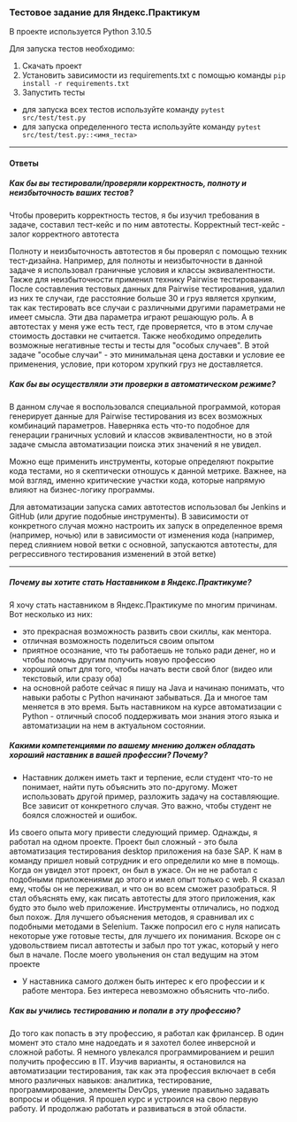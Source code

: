 ### Тестовое задание для Яндекс.Практикум

В проекте используется Python 3.10.5

Для запуска тестов необходимо:
1. Скачать проект
1. Установить зависимости из requirements.txt с помощью команды
`pip install -r requirements.txt`
1. Запустить тесты
- для запуска всех тестов используйте команду
`pytest src/test/test.py`
- для запуска определенного теста используйте команду
`pytest src/test/test.py::<имя_теста>`

---
#### Ответы
##### Как бы вы тестировали/проверяли корректность, полноту и неизбыточность ваших тестов?
Чтобы проверить корректность тестов, я бы изучил требования в задаче, составил тест-кейс и по ним автотесты. Корректный тест-кейс - залог корректного автотеста

Полноту и неизбыточность автотестов я бы проверял с помощью техник тест-дизайна. Например, для полноты и неизбыточности в данной задаче я использовал граничные условия и классы эквивалентности. Также для неизбыточности применил технику Pairwise тестирования. После составления тестовых данных для Pairwise тестирования, удалил из них те случаи, где расстояние больше 30 и груз является хрупким, так как тестировать все случаи с различными другими параметрами не имеет смысла. Эти два параметра играют решающую роль. А в автотестах у меня уже есть тест, где проверяется, что в этом случае стоимость доставки не считается. Также необходимо определить возможные негативные тесты и тесты для "особых случаев". В этой задаче "особые случаи" - это минимальная цена доставки и условие ее применения, условие, при котором хрупкий груз не доставляется.

##### Как бы вы осуществляли эти проверки в автоматическом режиме? 

В данном случае я воспользовался специальной программой, которая генерирует данные для Pairwise тестирования из всех возможных комбинаций параметров. Наверняка есть что-то подобное для генерации граничных условий и классов эквивалентности, но в этой задаче смысла автоматизации поиска этих значений я не увидел. 

Можно еще применить инструменты, которые определяют покрытие кода тестами, но я скептически отношусь к данной метрике. Важнее, на мой взгляд, именно критические участки кода, которые напрямую влияют на бизнес-логику программы. 


Для автоматизации запуска самих автотестов использовал бы Jenkins и GitHub (или другие подобные инструменты). 
В зависимости от конкретного случая можно настроить их запуск в определенное время (например, ночью) или в зависимости от изменения кода (например, перед слиянием новой ветки с основной, запускаются автотесты, для регрессивного тестирования изменений в этой ветке)

---
##### Почему вы хотите стать Наставником в Яндекс.Практикуме?

Я хочу стать наставником в Яндекс.Практикуме по многим причинам. Вот несколько из них:

- это прекрасная возможность развить свои скиллы, как ментора. 
- отличная возможность поделиться своим опытом
- приятное осознание, что ты работаешь не только ради денег, но и чтобы помочь другим получить новую профессию
- хороший опыт для того, чтобы начать вести свой блог (видео или текстовый, или сразу оба)
- на основной работе сейчас я пишу на Java и начинаю понимать, что навыки работы с Python начинают забываться. Да и многое там меняется в это время. Быть наставником на курсе автоматизации с Python - отличный способ поддерживать мои знания этого языка и автоматизации на нем в актуальном состоянии.

##### Какими компетенциями по вашему мнению должен обладать хороший наставник в вашей профессии? Почему?

- Наставник должен иметь такт и терпение, если студент что-то не понимает, найти путь объяснить это по-другому. Может использовать другой пример, разложить задачу на составляющие. Все зависит от конкретного случая. Это важно, чтобы студент не боялся сложностей и ошибок. 

Из своего опыта могу привести следующий пример. Однажды, я работал на одном проекте. Проект был сложный - это была автоматизация тестирования desktop приложения на базе SAP. К нам в команду пришел новый сотрудник и его определили ко мне в помощь. Когда он увидел этот проект, он был в ужасе. Он не не работал с подобными приложениями до этого и имел опыт только с web. Я сказал ему, чтобы он не переживал, и что он во всем сможет разобраться. Я стал объяснять ему, как писать автотесты для этого приложения, как будто это было web приложение. Инструменты отличались, но подход был похож. Для лучшего объяснения методов, я сравнивал их с подобными методами в Selenium. Также попросил его с нуля написать некоторые уже готовые тесты, для лучшего их понимания. Вскоре он с удовольствием писал автотесты и забыл про тот ужас, который у него был в начале. После моего увольнения он стал ведущим на этом проекте

- У наставника самого должен быть интерес к его профессии и к работе ментора. Без интереса невозможно объяснить что-либо. 

##### Как вы учились тестированию и попали в эту профессию?

До того как попасть в эту профессию, я работал как фрилансер. В один момент это стало мне надоедать и я захотел более инверсной и сложной работы. Я немного увлекался программированием и решил получить профессию в IT. Изучив варианты, я остановился на автоматизации тестирования, так как эта профессия включает в себя много различных навыков: аналитика, тестирование, программирование, элементы DevOps, умение правильно задавать вопросы и общения. Я прошел курс и устроился на свою первую работу. И продолжаю работать и развиваться в этой области.


